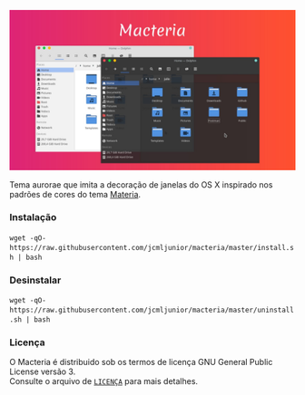 <p align="center">
  <img src="./resources/preview.jpg" alt="preview"/>
</p>

Tema aurorae que imita a decoração de janelas do OS X inspirado nos padrões de cores do tema [Materia](https://github.com/PapirusDevelopmentTeam/materia-kde). <br>

### Instalação
`wget -qO- https://raw.githubusercontent.com/jcmljunior/macteria/master/install.sh | bash`

### Desinstalar
`wget -qO- https://raw.githubusercontent.com/jcmljunior/macteria/master/uninstall.sh | bash`

### Licença
O Macteria é distribuido sob os termos de licença GNU General Public License versão 3. <br>
Consulte o arquivo de [`LICENÇA`](LICENSE) para mais detalhes.